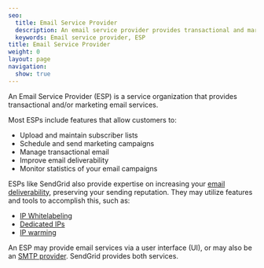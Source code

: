 ```yaml
---
seo:
  title: Email Service Provider
  description: An email service provider provides transactional and marketing email services. 
  keywords: Email service provider, ESP
title: Email Service Provider
weight: 0
layout: page
navigation:
  show: true
---
```


An Email Service Provider (ESP) is a service organization that provides transactional and/or marketing email services. 

Most ESPs include features that allow customers to:

* Upload and maintain subscriber lists
* Schedule and send marketing campaigns
* Manage transactional email
* Improve email deliverability
* Monitor statistics of your email campaigns

ESPs like SendGrid also provide expertise on increasing your [email deliverability]({{root_url}}/Glossary/email_deliverability.html), preserving your sending reputation.  They may utilize features and tools to accomplish this, such as:

* [IP Whitelabeling]({{root_url}}/Glossary/ip_whitelabeling.html)
* [Dedicated IPs]({{root_url}}/API_Reference/Web_API_v3/IP_Management/index.html)
* [IP warming]({{root_url}}/User_Guide/Setting_Uo_Your_Server/warming_up_ips.html)

An ESP may provide email services via a user interface (UI), or may also be an [SMTP provider]({{root_url}}/Glossary/smtp_provider.html).  SendGrid provides both services.
